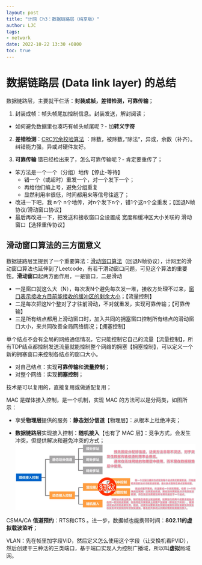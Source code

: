 ```yaml
---
layout: post
title: "计网 Ch3：数据链路层（纯享版）"
author: LJC
tags:
- network
date: 2022-10-22 13:30 +0800
toc: true
---
```


# 数据链路层 (Data link layer) 的总结

数据链路层，主要就干仨活：**封装成帧，差错检测，可靠传输**；

1. 封装成帧：帧头帧尾加控制信息。封装发送，解封阅读；
- 如何避免数据里也凑巧有帧头帧尾呢？- 加**转义字符**

2. **差错检测**：[CRC冗余校验算法](https://jeremy1lee.github.io/2022/10/21/network-ch3/#32-%E5%BE%AA%E7%8E%AF%E5%86%97%E4%BD%99%E6%A0%A1%E9%AA%8C-crc-cyclic-redundancy-check) ：除数，被除数，”除法“，异或，余数（补齐）。纠错能力强，异或对硬件友好。


3. **可靠传输**
 错已经检出来了，怎么可靠传输呢？- 肯定要重传了；
- 笨方法是一个一个（分组）地传【停止-等待】
    - 错一个（或超时）重发一个，对一个发下一个；
    - 再给他们编上号，避免分组重复
    - 显然利用率很低，时间都用来等信号往返了；
- 改进一下吧，我 n个 n个地传，对n个发下n个，错1个这n个全重发；【回退N帧协议/滑动窗口协议】
- 最后再改进一下，把发送和接收窗口全设置成 宽度和缓冲区大小关联的 滑动窗口【选择重传协议】

## 滑动窗口算法的三方面意义

数据链路层里提到了一个重要算法：[滑动窗口算法](https://baijiahao.baidu.com/s?id=1722866804266375910&wfr=spider&for=pc)（回退N帧协议），计网里的滑动窗口算法也延伸到了Leetcode，有若干滑动窗口问题，可见这个算法的重要性。**滑动窗口**起两方面作用，一是窗口，二是滑动
- 一是窗口就这么大（N），每次发N个避免每次发一堆，接收方处理不过来，<u>窗口表示接收方目前能接收的缓冲区的剩余大小</u>；【流量控制】
- 二是每次把这N个整对了才往前滑动，不对就重发，实现可靠传输；【可靠传输】
- 三是所有结点都用上滑动窗口时，加入共同的拥塞窗口控制所有结点的滑动窗口大小，来共同改善全局网络情况；【拥塞控制】

单个结点不会有全局的网络通信情况，它只能控制它自己的流量【流量控制】，所有TDP结点都控制发送流量就能控制整个网络的拥塞【拥塞控制】，可以定义一个新的拥塞窗口来控制各结点的窗口大小。

- 对自己结点：实现**可靠传输**和**流量控制**；
- 对整个网络：实现**拥塞控制**；


技术是可以复用的，直接复用或做适配复用；

MAC 是媒体接入控制，是一个机制，实现 MAC 的方法可以是分两类，如图所示：
- 享受**物理层**提供的服务：**静态划分信道**【物理层】：从根本上杜绝冲突；

- **数据链路层**实现接入控制：**随机接入**【也有了 MAC 层】：竞争方式，会发生冲突，但提供解决和避免冲突的方式；
![mac02.png](/images/net/mac02.png "MAC 机制的实现方法分类")


CSMA/CA **信道预约**：RTS和CTS 。进一步，数据帧也能携带时间：**802.11的虚拟载波监听**；

VLAN：先在帧里加字段VID，然后定义怎么使用这个字段（让交换机看PVID），然后创建干三种活的三类端口，基于端口实现人为控制广播域，所以叫**虚拟**局域网。


